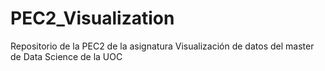 # PEC2_Visualization
Repositorio de la PEC2 de la asignatura Visualización de datos del master de Data Science de la UOC
